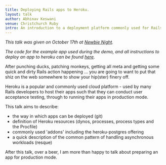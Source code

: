 ```yaml
---
title: Deploying Rails apps to Heroku.
layout: talk
author: Abhinav Keswani
venue: Christchurch Ruby
intro: An introduction to a deployment platform commonly used for Rails apps..
---
```


*This talk was given on October 17th at [Newbie Night](http://christchurch.ruby.org.nz/).*

*The code for the example app used during the demo, and all instructions to deploy an app to heroku can be found [here](http://devcenter.heroku.com/articles/queuing-ruby-resque).*

After punching ducks, patching monkeys, getting all meta and getting some
quick and dirty Rails action happening ... you are going to want to put that shiz
on the web somewhere to show your hip(ster) finery off.

Heroku is a popular and commonly used cloud platform - used by many Rails
developers to host their apps such that they can conduct user acceptance
testing, through to running their apps in production mode.

This talk aims to describe:

* the way in which apps can be deployed (git)
* definition of Heroku resources (dynos, processes, process types and the Procfile)
* commonly used 'addons' including the heroku-postgres offering
* a quick description of the common pattern of handling asynchronous workloads (resque)

After this talk, over a beer, I am more than happy to talk about preparing an
app for production mode.

